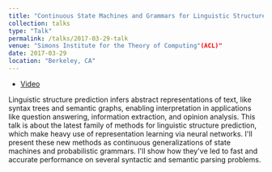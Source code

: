 ```yaml
---
title: "Continuous State Machines and Grammars for Linguistic Structure Prediction"
collection: talks
type: "Talk"
permalink: /talks/2017-03-29-talk
venue: "Simons Institute for the Theory of Computing"(ACL)"
date: 2017-03-29
location: "Berkeley, CA"
---
```


* [Video](https://www.youtube.com/watch?v=KNH5A_7-KVM) 

Linguistic structure prediction infers abstract representations of text, like syntax trees and semantic graphs, enabling interpretation in applications like question answering, information extraction, and opinion analysis.  This talk is about the latest family of methods for linguistic structure prediction, which make heavy use of representation learning via neural networks.  I'll present these new methods as continuous generalizations of state machines and probabilistic grammars.  I'll show how they've led to fast and accurate performance on several syntactic and semantic parsing problems.

